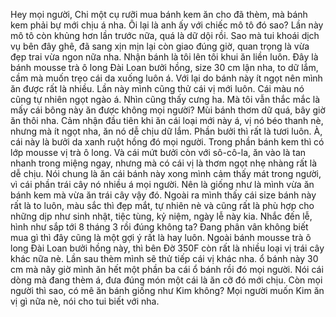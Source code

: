 Hey mọi người, Chi một cụ rưỡi mua bánh kem ăn cho đã thèm, mà bánh kem phải bự mới chịu á nha. Ôi lại là anh ấy với chiếc mô tô đó sao? Lần này mô tô còn khủng hơn lần trước nữa, quá là dữ dội rồi. Sao mà tui khoái dịch vụ bên đây ghê, đã sang xịn mịn lại còn giao đúng giờ, quan trọng là vừa đẹp trai vừa ngon nữa nha. Nhận bánh là tôi lên tôi khui ăn liền luôn. Đây là bánh mousse trà ô long Đài Loan bưởi hồng, size 30 cm lận nha, to dữ lắm, cầm mà muốn trẹo cái da xuống luôn á. Với lại do bánh này ít ngọt nên mình ăn được rất là nhiều. Lần này mình cũng thử cái vị mới luôn. Cái màu nó cũng tự nhiên ngọt ngào á. Nhìn cũng thấy cưng ha. Mà tôi vẫn thắc mắc là mấy cái bông này ăn được không mọi người? Mùi bánh thơm dữ quá, bây giờ ăn thôi nha. Cảm nhận đầu tiên khi ăn cái loại mới này á, vị nó béo thanh nè, nhưng mà ít ngọt nha, ăn nó dễ chịu dữ lắm. Phần bưởi thì rất là tươi luôn. À, cái này là bưởi da xanh ruột hồng đó mọi người. Trong phần bánh kem thì có lớp mousse vị trà ô long. Và cái mứt bưởi còn với sô-cô-la, ăn vào là tan nhanh trong miệng ngay, nhưng mà có cái vị là thơm ngọt nhẹ nhàng rất là dễ chịu. Nói chung là ăn cái bánh này xong mình cảm thấy mát trong người, vì cái phần trái cây nó nhiều á mọi người. Nên là giống như là mình vừa ăn bánh kem mà vừa ăn trái cây vậy đó. Ngoài ra mình thấy cái size bánh này rất là to luôn, màu sắc thì đẹp mắt, tự nhiên nè và cũng rất là phù hợp cho những dịp như sinh nhật, tiệc tùng, kỷ niệm, ngày lễ này kia. Nhắc đến lễ, hình như sắp tới 8 tháng 3 rồi đúng không ta? Đang phân vân không biết mua gì thì đây cũng là một gợi ý rất là hay luôn. Ngoài bánh mousse trà ô long Đài Loan bưởi hồng này, thì bên Đờ 350F còn rất là nhiều loại vị trái cây khác nữa nè. Lần sau thèm mình sẽ thử tiếp cái vị khác nha. ổ bánh này 30 cm mà nãy giờ mình ăn hết một phần ba cái ổ bánh rồi đó mọi người. Nói cái dòng mà đang thèm á, đưa đúng món một cái là ăn cỡ đó mới chịu. Còn mọi người thì sao, có mê ăn bánh giống như Kim không? Mọi người muốn Kim ăn vị gì nữa nè, nói cho tui biết với nha.